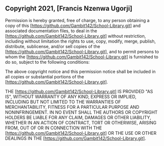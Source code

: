 ## Copyright 2021, [Francis Nzenwa Ugorji]



Permission is hereby granted, free of charge, to any person obtaining a copy of this [https://github.com/Gambit142/School-Library.git] and associated documentation files, to deal in the [https://github.com/Gambit142/School-Library.git] without restriction, including without limitation the rights to use, copy, modify, merge, publish, distribute, sublicense, and/or sell copies of the [https://github.com/Gambit142/School-Library.git], and to permit persons to whom the [https://github.com/Gambit142/School-Library.git] is furnished to do so, subject to the following conditions:

The above copyright notice and this permission notice shall be included in all copies or substantial portions of the [https://github.com/Gambit142/School-Library.git].

THE [https://github.com/Gambit142/School-Library.git] IS PROVIDED "AS IS", WITHOUT WARRANTY OF ANY KIND, EXPRESS OR IMPLIED, INCLUDING BUT NOT LIMITED TO THE WARRANTIES OF MERCHANTABILITY, FITNESS FOR A PARTICULAR PURPOSE AND NONINFRINGEMENT. IN NO EVENT SHALL THE AUTHORS OR COPYRIGHT HOLDERS BE LIABLE FOR ANY CLAIM, DAMAGES OR OTHER LIABILITY, WHETHER IN AN ACTION OF CONTRACT, TORT OR OTHERWISE, ARISING FROM, OUT OF OR IN CONNECTION WITH THE [https://github.com/Gambit142/School-Library.git] OR THE USE OR OTHER DEALINGS IN THE [https://github.com/Gambit142/School-Library.git].

